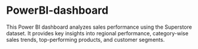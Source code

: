 # PowerBI-dashboard
This Power BI dashboard analyzes sales performance using the Superstore dataset. It provides key insights into regional performance, category-wise sales trends, top-performing products, and customer segments.
